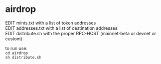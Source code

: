 # airdrop
EDIT mints.txt with a list of token addresses <br>
EDIT addresses.txt with a list of destination addresses <br>
EDIT distribute.sh with the proper RPC-HOST (mainnet-beta or devnet or custom) 
<br>

to run use: <br>
`cd airdrop` <br>
`sh distribute.sh` 
 
 
